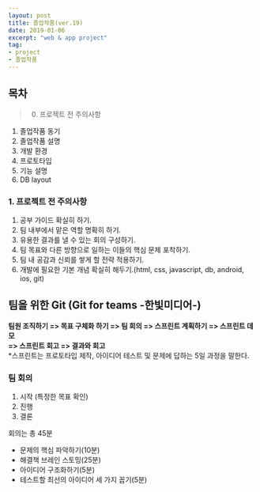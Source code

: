 ```yaml
---
layout: post
title: 졸업작품(ver.19)
date: 2019-01-06
excerpt: "web & app project"
tag:
- project
- 졸업작품
---
```

## 목차
> 0. 프로젝트 전 주의사항
1. 졸업작품 동기 
2. 졸업작품 설명 
3. 개발 환경
4. 프로토타입
5. 기능 설명 
6. DB layout 

### 1. 프로젝트 전 주의사항

1. 공부 가이드 확실히 하기.
2. 팀 내부에서 맡은 역할 명확히 하기.
3. 유용한 결과를 낼 수 있는 회의 구성하기.
4. 팀 목표와 다른 방향으로 일하는 이들의 핵심 문제 포착하기.
5. 팀 내 공감과 신뢰를 쌓게 할 전략 적용하기.
6. 개발에 필요한 기본 개념 확실히 해두기.(html, css, javascript, db, android, ios, git)

## 팀을 위한 Git (Git for teams -한빛미디어-)

<strong>팀원 조직하기 => 목표 구체화 하기 => 팀 회의 => 스프린트 계획하기 => 스프린트 데모</strong><br>
<strong>=> 스프린트 회고 => 결과와 회고</strong><br> 
*스프린트는 프로토타입 제작, 아이디어 테스트 및 문제에 답하는 5일 과정을 말한다.
### 팀 회의
1. 시작 (특정한 목표 확인)
2. 진행
3. 결론 

회의는 총 45분
- 문제의 핵심 파악하기(10분)
- 해결책 브레인 스토밍(25분)
- 아이디어 구조화하기(5분)
- 테스트할 최선의 아이디어 세 가지 꼽기(5분)
                                               

